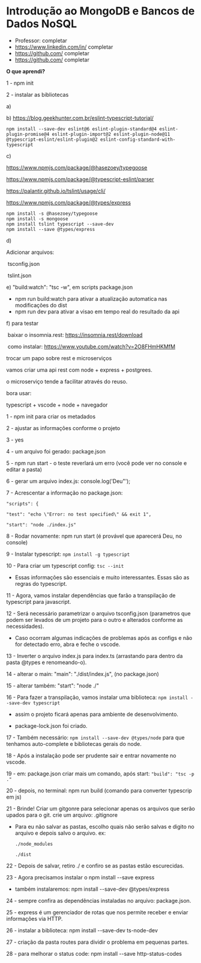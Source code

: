 # Introdução ao MongoDB e Bancos de Dados NoSQL

- Professor: completar
- https://www.linkedin.com/in/ completar
- https://github.com/ completar
- https://github.com/ completar



**O que aprendi?**



1 - npm init

2 - instalar as bibliotecas

a)



b) https://blog.geekhunter.com.br/eslint-typescript-tutorial/

```  
npm install --save-dev eslint@6 eslint-plugin-standard@4 eslint-plugin-promise@4 eslint-plugin-import@2 eslint-plugin-node@11 @typescript-eslint/eslint-plugin@2 eslint-config-standard-with-typescript
```



c)

https://www.npmjs.com/package/@hasezoey/typegoose

https://www.npmjs.com/package/@typescript-eslint/parser

https://palantir.github.io/tslint/usage/cli/

https://www.npmjs.com/package/@types/express

```
npm install -s @hasezoey/typegoose
npm install -s mongoose
npm install tslint typescript --save-dev
npm install --save @types/express
```



d)

Adicionar arquivos:

​	tsconfig.json

​	tslint.json

e) "build:watch": "tsc -w", em scripts package.json

- npm run build:watch para ativar a atualização automatica nas modificações do dist
- npm run dev para ativar a visao em tempo real do resultado da api

f) para testar

​	baixar o insomnia.rest:  https://insomnia.rest/download

​	como instalar: https://www.youtube.com/watch?v=2O8FHmHKMfM



























trocar um papo sobre rest e microserviços

vamos criar uma api rest com node + express + postgrees.

o microserviço tende a facilitar através do reuso.



bora usar:

 typescript + vscode + node + navegador

1 - npm init para criar os metadados

2 - ajustar as informações conforme o projeto

3 - yes

4 - um arquivo foi gerado: package.json

5 - npm run start - o teste reverlará um erro (você pode ver no console e editar a pasta)

6 - gerar um arquivo index.js: console.log('Deu"');

7 - Acrescentar a informação no package.json: 

`"scripts": {`

  `"test": "echo \"Error: no test specified\" && exit 1",`

  `"start": "node ./index.js"`

8 - Rodar novamente: npm run start (é provável que aparecerá Deu, no console)

9 - Instalar typescript: `npm install -g typescript`

10 - Para criar um typescript config: `tsc --init`

- Essas informações são essenciais e muito interessantes. Essas são as regras do typescript.

11 - Agora, vamos instalar dependências que farão a transpilação de typescript para javascript.

12 - Será necessário parametrizar o arquivo tsconfig.json (parametros que podem ser levados de um  projeto para o outro e alterados conforme as necessidades).

- Caso ocorram algumas indicações de problemas após as configs e não for detectado erro, abra e feche o vscode.

13 - Inverter o arquivo index.js para index.ts (arrastando para dentro da pasta @types e renomeando-o).

14 - alterar o main:  "main": "./dist/index.js", (no package.json)

15 - alterar também:  "start": "node ./"

16 - Para fazer a transpilação, vamos instalar uma biblioteca: `npm install --save-dev typescript`

- assim o projeto ficará apenas para ambiente de desenvolvimento.

- package-lock.json foi criado.

17 - Também necessário: `npm install --save-dev @types/node` para que tenhamos auto-complete e bibliotecas gerais do node.

18 - Após a instalação pode ser prudente sair e entrar novamente no vscode.

19 - em: package.json criar mais um comando, após start: `"build": "tsc -p ."`

20 - depois, no terminal: npm run build (comando para converter typescrip em js)

21 - Brinde! Criar um gitgonre para selecionar apenas os arquivos que serão upados para o git. crie um arquivo: .gitignore

- Para eu não salvar as pastas, escolho quais não serão salvas e digito no arquivo e depois salvo o arquivo. ex: 

  `./node_modules`

  `./dist`

22 - Depois de salvar, retiro ./ e confiro se as pastas estão escurecidas.

23 - Agora precisamos instalar o npm install --save express

- também instalaremos: npm install --save-dev @types/express

24 - sempre confira as dependências instaladas no arquivo: package.json.

25 - express é um gerenciador de rotas que nos permite receber e enviar informações via HTTP.

26 - instalar a biblioteca: npm install --save-dev ts-node-dev

27 - criação da pasta routes para dividir o problema em pequenas partes.

28 - para melhorar o status code: npm install --save http-status-codes










